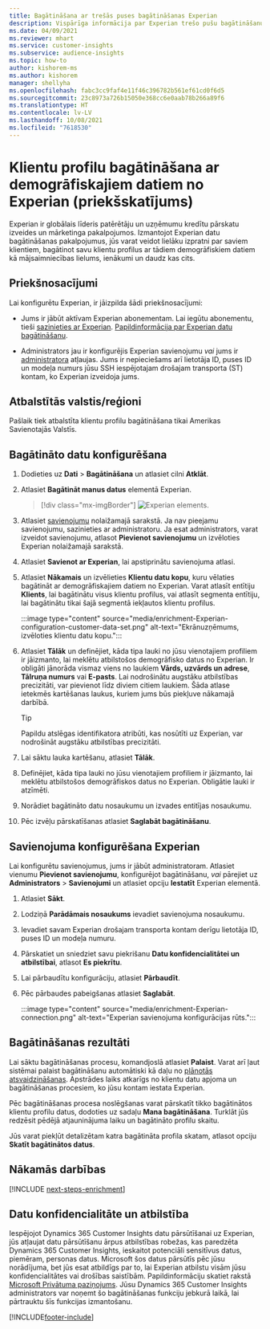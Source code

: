 ```yaml
---
title: Bagātināšana ar trešās puses bagātināšanas Experian
description: Vispārīga informācija par Experian trešo pušu bagātināšanu.
ms.date: 04/09/2021
ms.reviewer: mhart
ms.service: customer-insights
ms.subservice: audience-insights
ms.topic: how-to
author: kishorem-ms
ms.author: kishorem
manager: shellyha
ms.openlocfilehash: fabc3cc9faf4e11f46c396782b561ef61cd0f6d5
ms.sourcegitcommit: 23c8973a726b15050e368cc6e0aab78b266a89f6
ms.translationtype: HT
ms.contentlocale: lv-LV
ms.lasthandoff: 10/08/2021
ms.locfileid: "7618530"
---
```

# <a name="enrich-customer-profiles-with-demographics-from-experian-preview"></a>Klientu profilu bagātināšana ar demogrāfiskajiem datiem no Experian (priekšskatījums)

Experian ir globālais līderis patērētāju un uzņēmumu kredītu pārskatu izveides un mārketinga pakalpojumos. Izmantojot Experian datu bagātināšanas pakalpojumus, jūs varat veidot lielāku izpratni par saviem klientiem, bagātinot savu klientu profilus ar tādiem demogrāfiskiem datiem kā mājsaimniecības lielums, ienākumi un daudz kas cits.

## <a name="prerequisites"></a>Priekšnosacījumi

Lai konfigurētu Experian, ir jāizpilda šādi priekšnosacījumi:

- Jums ir jābūt aktīvam Experian abonementam. Lai iegūtu abonementu, tieši [sazinieties ar Experian](https://www.experian.com/marketing-services/contact). [Papildinformācija par Experian datu bagātināšanu](https://www.experian.com/marketing-services/microsoft?cmpid=ems_web_mci_cdppage).

- Administrators jau ir konfigurējis Experian savienojumu *vai* jums ir [administratora](permissions.md#administrator) atļaujas. Jums ir nepieciešams arī lietotāja ID, puses ID un modeļa numurs jūsu SSH iespējotajam drošajam transporta (ST) kontam, ko Experian izveidoja jums.

## <a name="supported-countriesregions"></a>Atbalstītās valstis/reģioni

Pašlaik tiek atbalstīta klientu profilu bagātināšana tikai Amerikas Savienotajās Valstīs.

## <a name="configure-the-enrichment"></a>Bagātināto datu konfigurēšana

1. Dodieties uz **Dati** > **Bagātināšana** un atlasiet cilni **Atklāt**.

1. Atlasiet **Bagātināt manus datus** elementā Experian.

   > [!div class="mx-imgBorder"]
   > ![Experian elements.](media/experian-tile.png "Experian elements")
   > 

1. Atlasiet [savienojumu](connections.md) nolaižamajā sarakstā. Ja nav pieejamu savienojumu, sazinieties ar administratoru. Ja esat administrators, varat izveidot savienojumu, atlasot **Pievienot savienojumu** un izvēloties Experian nolaižamajā sarakstā. 

1. Atlasiet **Savienot ar Experian**, lai apstiprinātu savienojuma atlasi.

1.  Atlasiet **Nākamais** un izvēlieties **Klientu datu kopu**, kuru vēlaties bagātināt ar demogrāfiskajiem datiem no Experian. Varat atlasīt entītiju **Klients**, lai bagātinātu visus klientu profilus, vai atlasīt segmenta entītiju, lai bagātinātu tikai šajā segmentā iekļautos klientu profilus.

    :::image type="content" source="media/enrichment-Experian-configuration-customer-data-set.png" alt-text="Ekrānuzņēmums, izvēloties klientu datu kopu.":::

1. Atlasiet **Tālāk** un definējiet, kāda tipa lauki no jūsu vienotajiem profiliem ir jāizmanto, lai meklētu atbilstošos demogrāfisko datus no Experian. Ir obligāti jānorāda vismaz viens no laukiem **Vārds, uzvārds un adrese**, **Tālruņa numurs** vai **E-pasts**. Lai nodrošinātu augstāku atbilstības precizitāti, var pievienot līdz diviem citiem laukiem. Šāda atlase ietekmēs kartēšanas laukus, kuriem jums būs piekļuve nākamajā darbībā.

    > [!TIP]
    > Papildu atslēgas identifikatora atribūti, kas nosūtīti uz Experian, var nodrošināt augstāku atbilstības precizitāti.

1. Lai sāktu lauka kartēšanu, atlasiet **Tālāk**.

1. Definējiet, kāda tipa lauki no jūsu vienotajiem profiliem ir jāizmanto, lai meklētu atbilstošos demogrāfiskos datus no Experian. Obligātie lauki ir atzīmēti.

1. Norādiet bagātināto datu nosaukumu un izvades entitījas nosaukumu.

1. Pēc izvēļu pārskatīšanas atlasiet **Saglabāt bagātināšanu**.

## <a name="configure-the-connection-for-experian"></a>Savienojuma konfigurēšana Experian 

Lai konfigurētu savienojumus, jums ir jābūt administratoram. Atlasiet vienumu **Pievienot savienojumu**, konfigurējot bagātināšanu, *vai* pārejiet uz **Administrators** > **Savienojumi** un atlasiet opciju **Iestatīt** Experian elementā.

1. Atlasiet **Sākt**.

1. Lodziņā **Parādāmais nosaukums** ievadiet savienojuma nosaukumu.

1. Ievadiet savam Experian drošajam transporta kontam derīgu lietotāja ID, puses ID un modeļa numuru.

1. Pārskatiet un sniedziet savu piekrišanu **Datu konfidencialitātei un atbilstībai**, atlasot **Es piekrītu**.

1. Lai pārbaudītu konfigurāciju, atlasiet **Pārbaudīt**.

1. Pēc pārbaudes pabeigšanas atlasiet **Saglabāt**.
   
   :::image type="content" source="media/enrichment-Experian-connection.png" alt-text="Experian savienojuma konfigurācijas rūts.":::

## <a name="enrichment-results"></a>Bagātināšanas rezultāti

Lai sāktu bagātināšanas procesu, komandjoslā atlasiet **Palaist**. Varat arī ļaut sistēmai palaist bagātināšanu automātiski kā daļu no [plānotās atsvaidzināšanas](system.md#schedule-tab). Apstrādes laiks atkarīgs no klientu datu apjoma un bagātināšanas procesiem, ko jūsu kontam iestata Experian.

Pēc bagātināšanas procesa noslēgšanas varat pārskatīt tikko bagātinātos klientu profilu datus, dodoties uz sadaļu **Mana bagātināšana**. Turklāt jūs redzēsit pēdējā atjauninājuma laiku un bagātināto profilu skaitu.

Jūs varat piekļūt detalizētam katra bagātināta profila skatam, atlasot opciju **Skatīt bagātinātos datus**.

## <a name="next-steps"></a>Nākamās darbības

[!INCLUDE [next-steps-enrichment](../includes/next-steps-enrichment.md)]

## <a name="data-privacy-and-compliance"></a>Datu konfidencialitāte un atbilstība

Iespējojot Dynamics 365 Customer Insights datu pārsūtīšanai uz Experian, jūs atļaujat datu pārsūtīšanu ārpus atbilstības robežas, kas paredzēta Dynamics 365 Customer Insights, ieskaitot potenciāli sensitīvus datus, piemēram, personas datus. Microsoft šos datus pārsūtīs pēc jūsu norādījuma, bet jūs esat atbildīgs par to, lai Experian atbilstu visām jūsu konfidencialitātes vai drošības saistībām. Papildinformāciju skatiet rakstā [Microsoft Privātuma paziņojums](https://go.microsoft.com/fwlink/?linkid=396732).
Jūsu Dynamics 365 Customer Insights administrators var noņemt šo bagātināšanas funkciju jebkurā laikā, lai pārtrauktu šīs funkcijas izmantošanu.


[!INCLUDE[footer-include](../includes/footer-banner.md)]
